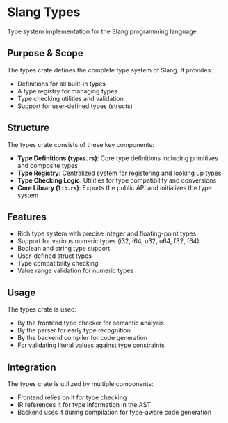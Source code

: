 # Slang Types

Type system implementation for the Slang programming language.

## Purpose & Scope

The types crate defines the complete type system of Slang. It provides:

- Definitions for all built-in types
- A type registry for managing types
- Type checking utilities and validation
- Support for user-defined types (structs)

## Structure

The types crate consists of these key components:

- **Type Definitions (`types.rs`)**: Core type definitions including primitives and composite types
- **Type Registry**: Centralized system for registering and looking up types
- **Type Checking Logic**: Utilities for type compatibility and conversions
- **Core Library (`lib.rs`)**: Exports the public API and initializes the type system

## Features

- Rich type system with precise integer and floating-point types
- Support for various numeric types (i32, i64, u32, u64, f32, f64)
- Boolean and string type support
- User-defined struct types
- Type compatibility checking
- Value range validation for numeric types

## Usage

The types crate is used:

- By the frontend type checker for semantic analysis
- By the parser for early type recognition
- By the backend compiler for code generation
- For validating literal values against type constraints

## Integration

The types crate is utilized by multiple components:

- Frontend relies on it for type checking
- IR references it for type information in the AST
- Backend uses it during compilation for type-aware code generation

